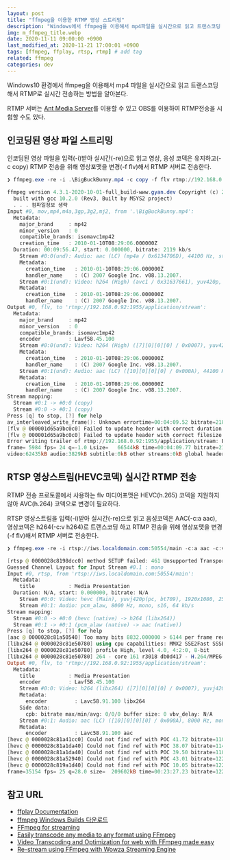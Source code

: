 ```yaml
---
layout: post
title: "ffmpeg을 이용한 RTMP 영상 스트리밍"
description: "Windows에서 ffmpeg을 이용해서 mp4파일을 실시간으로 읽고 트랜스코딩 해서 RTMP로 실시간 전송하는 방법을 알아본다."
img: m_ffmpeg_title.webp
date: 2020-11-11 09:00:00 +0900
last_modified_at: 2020-11-21 17:00:01 +0900
tags: [ffmpeg, ffplay, rtsp, rtmp] # add tag
related: ffmpeg
categories: dev
---
```


Windows10 환경에서 ffmpeg을 이용해서 mp4 파일을 실시간으로 읽고 트랜스코딩 해서 RTMP로 실시간 전송하는 방법을 알아본다.

RTMP 서버는 [Ant Media Server](https://ant-media-docs.readthedocs.io/en/latest/Getting-Started.html)를 이용할 수 있고 OBS를 이용하여 RTMP전송을 시험할 수도 있다. 

## 인코딩된 영상 파일 스트리밍

인코딩된 영상 파일을 입력(-i)받아 실시간(-re)으로 읽고 영상, 응성 코덱은 유지하고(-c copy) RTMP 전송을 위해 영상포맷을 변경(-f flv)해서 RTMP 서버로 전송한다. 

```powershell
❯ ffmpeg.exe -re -i .\BigBuckBunny.mp4 -c copy -f flv rtmp://192.168.0.92:1955/application/stream_key

ffmpeg version 4.3.1-2020-10-01-full_build-www.gyan.dev Copyright (c) 2000-2020 the FFmpeg developers
  built with gcc 10.2.0 (Rev3, Built by MSYS2 project)
  . . . 컴파일정보 생략
Input #0, mov,mp4,m4a,3gp,3g2,mj2, from '.\BigBuckBunny.mp4':
  Metadata:
    major_brand     : mp42
    minor_version   : 0
    compatible_brands: isomavc1mp42
    creation_time   : 2010-01-10T08:29:06.000000Z
  Duration: 00:09:56.47, start: 0.000000, bitrate: 2119 kb/s
    Stream #0:0(und): Audio: aac (LC) (mp4a / 0x6134706D), 44100 Hz, stereo, fltp, 125 kb/s (default)
    Metadata:
      creation_time   : 2010-01-10T08:29:06.000000Z
      handler_name    : (C) 2007 Google Inc. v08.13.2007.
    Stream #0:1(und): Video: h264 (High) (avc1 / 0x31637661), yuv420p, 1280x720 [SAR 1:1 DAR 16:9], 1991 kb/s, 24 fps, 24 tbr, 24k tbn, 48 tbc (default)
    Metadata:
      creation_time   : 2010-01-10T08:29:06.000000Z
      handler_name    : (C) 2007 Google Inc. v08.13.2007.
Output #0, flv, to 'rtmp://192.168.0.92:1955/application/stream':
  Metadata:
    major_brand     : mp42
    minor_version   : 0
    compatible_brands: isomavc1mp42
    encoder         : Lavf58.45.100
    Stream #0:0(und): Video: h264 (High) ([7][0][0][0] / 0x0007), yuv420p, 1280x720 [SAR 1:1 DAR 16:9], q=2-31, 1991 kb/s, 24 fps, 24 tbr, 1k tbn, 24k tbc (default)
    Metadata:
      creation_time   : 2010-01-10T08:29:06.000000Z
      handler_name    : (C) 2007 Google Inc. v08.13.2007.
    Stream #0:1(und): Audio: aac (LC) ([10][0][0][0] / 0x000A), 44100 Hz, stereo, fltp, 125 kb/s (default)
    Metadata:
      creation_time   : 2010-01-10T08:29:06.000000Z
      handler_name    : (C) 2007 Google Inc. v08.13.2007.
Stream mapping:
  Stream #0:1 -> #0:0 (copy)
  Stream #0:0 -> #0:1 (copy)
Press [q] to stop, [?] for help
av_interleaved_write_frame(): Unknown errortime=00:04:09.52 bitrate=2184.7kbits/s speed=   1x
[flv @ 000001d65a9bc0c0] Failed to update header with correct duration.
[flv @ 000001d65a9bc0c0] Failed to update header with correct filesize.
Error writing trailer of rtmp://192.168.0.92:1955/application/stream: Error number -10053 occurred
frame= 5984 fps= 24 q=-1.0 Lsize=   66544kB time=00:04:09.77 bitrate=2182.5kbits/s speed=   1x
video:62435kB audio:3829kB subtitle:0kB other streams:0kB global headers:0kB muxing overhead: 0.423518%
```

## RTSP 영상스트림(HEVC코덱) 실시간 RTMP 전송

RTMP 전송 프로토콜에서 사용하는 flv 미디어포맷은 HEVC(h.265) 코덱을 지원하지 않아 AVC(h.264) 코덱으로 변경이 필요하다. 

RTSP 영상스트림을 입력(-i)받아 실시간(-re)으로 읽고 음성코덱은 AAC(-c:a aac), 영상코덱은 h264(-c:v h264)로 트랜스코딩 하고 RTMP 전송을 위해 영상포맷을 변경(-f flv)해서 RTMP 서버로 전송한다. 


```powershell
❯ ffmpeg.exe -re -i rtsp://iws.localdomain.com:50554/main -c:a aac -c:v h264 -f flv rtmp://192.168.0.92:1955/application/stream_key

[rtsp @ 0000028c8198dcc0] method SETUP failed: 461 Unsupported Transport
Guessed Channel Layout for Input Stream #0.1 : mono
Input #0, rtsp, from 'rtsp://iws.localdomain.com:50554/main':
  Metadata:
    title           : Media Presentation
  Duration: N/A, start: 0.000000, bitrate: N/A
    Stream #0:0: Video: hevc (Main), yuvj420p(pc, bt709), 1920x1080, 25 tbr, 90k tbn, 90k tbc
    Stream #0:1: Audio: pcm_alaw, 8000 Hz, mono, s16, 64 kb/s
Stream mapping:
  Stream #0:0 -> #0:0 (hevc (native) -> h264 (libx264))
  Stream #0:1 -> #0:1 (pcm_alaw (native) -> aac (native))
Press [q] to stop, [?] for help
[aac @ 0000028c81a50540] Too many bits 8832.000000 > 6144 per frame requested, clamping to max
[libx264 @ 0000028c81e50780] using cpu capabilities: MMX2 SSE2Fast SSSE3 SSE4.2 AVX FMA3 BMI2 AVX2
[libx264 @ 0000028c81e50780] profile High, level 4.0, 4:2:0, 8-bit
[libx264 @ 0000028c81e50780] 264 - core 161 r3018 db0d417 - H.264/MPEG-4 AVC codec - Copyleft 2003-2020 - http://www.videolan.org/x264.html - options: cabac=1 ref=3 deblock=1:0:0 analyse=0x3:0x113 me=hex subme=7 psy=1 psy_rd=1.00:0.00 mixed_ref=1 me_range=16 chroma_me=1 trellis=1 8x8dct=1 cqm=0 deadzone=21,11 fast_pskip=1 chroma_qp_offset=-2 threads=6 lookahead_threads=1 sliced_threads=0 nr=0 decimate=1 interlaced=0 bluray_compat=0 constrained_intra=0 bframes=3 b_pyramid=2 b_adapt=1 b_bias=0 direct=1 weightb=1 open_gop=0 weightp=2 keyint=250 keyint_min=25 scenecut=40 intra_refresh=0 rc_lookahead=40 rc=crf mbtree=1 crf=23.0 qcomp=0.60 qpmin=0 qpmax=69 qpstep=4 ip_ratio=1.40 aq=1:1.00
Output #0, flv, to 'rtmp://192.168.0.92:1955/application/stream':
  Metadata:
    title           : Media Presentation
    encoder         : Lavf58.45.100
    Stream #0:0: Video: h264 (libx264) ([7][0][0][0] / 0x0007), yuvj420p(pc), 1920x1080, q=-1--1, 25 fps, 1k tbn, 25 tbc
    Metadata:
      encoder         : Lavc58.91.100 libx264
    Side data:
      cpb: bitrate max/min/avg: 0/0/0 buffer size: 0 vbv_delay: N/A
    Stream #0:1: Audio: aac (LC) ([10][0][0][0] / 0x000A), 8000 Hz, mono, fltp, 48 kb/s
    Metadata:
      encoder         : Lavc58.91.100 aac
[hevc @ 0000028c81a41cc0] Could not find ref with POC 41.72 bitrate=1109.1kbits/s speed=0.997x
[hevc @ 0000028c81a1da40] Could not find ref with POC 38.07 bitrate=1140.4kbits/s speed=0.999x
[hevc @ 0000028c81a1da40] Could not find ref with POC 39.50 bitrate=1183.1kbits/s speed=0.999x
[hevc @ 0000028c81a52940] Could not find ref with POC 43.01 bitrate=1225.0kbits/s speed=   1x
[hevc @ 0000028c819a1d40] Could not find ref with POC 10.05 bitrate=1227.0kbits/s speed=   1x
frame=35154 fps= 25 q=28.0 size=  209602kB time=00:23:27.23 bitrate=1220.2kbits/s speed=   1x
```

## 참고 URL
- [ffplay Documentation](https://ffmpeg.org/ffplay.html) 
- [ffmpeg Windows Builds 다운로드](https://www.gyan.dev/ffmpeg/builds/)
- [FFmpeg for streaming](https://sonnati.wordpress.com/2011/08/30/ffmpeg-–-the-swiss-army-knife-of-internet-streaming-–-part-iv/)
- [Easily transcode any media to any format using FFmpeg](https://duduf.com/easily-transcode-any-media-to-any-format-using-ffmpeg/)
- [Video Transcoding and Optimization for web with FFmpeg made easy](https://medium.com/abraia/video-transcoding-and-optimization-for-web-with-ffmpeg-made-easy-511635214df0)
- [Re-stream using FFmpeg with Wowza Streaming Engine](https://www.wowza.com/docs/how-to-restream-using-ffmpeg-with-wowza-streaming-engine)